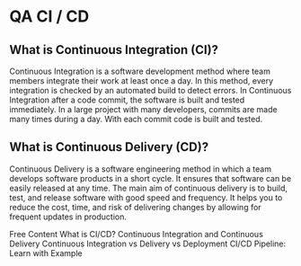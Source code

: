 # QA CI / CD

## What is Continuous Integration (CI)?

Continuous Integration is a software development method where team members integrate their work at least once a day. In this method, every integration is checked by an automated build to detect errors. In Continuous Integration after a code commit, the software is built and tested immediately. In a large project with many developers, commits are made many times during a day. With each commit code is built and tested.

## What is Continuous Delivery (CD)?

Continuous Delivery is a software engineering method in which a team develops software products in a short cycle. It ensures that software can be easily released at any time. The main aim of continuous delivery is to build, test, and release software with good speed and frequency. It helps you to reduce the cost, time, and risk of delivering changes by allowing for frequent updates in production.

<ResourceGroupTitle>Free Content</ResourceGroupTitle>
<BadgeLink colorScheme='yellow' badgeText='Read' href='https://www.guru99.com/continuous-integration.html'>What is CI/CD? Continuous Integration and Continuous Delivery</BadgeLink>
<BadgeLink colorScheme='yellow' badgeText='Read' href='https://www.guru99.com/continuous-integration-vs-delivery-vs-deployment.html'>Continuous Integration vs Delivery vs Deployment</BadgeLink>
<BadgeLink colorScheme='yellow' badgeText='Read' href='https://www.guru99.com/ci-cd-pipeline.html'>CI/CD Pipeline: Learn with Example</BadgeLink>